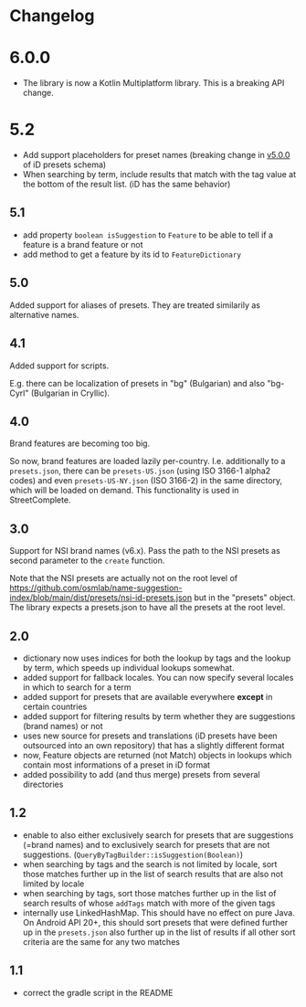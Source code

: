 # Changelog

# 6.0.0

- The library is now a Kotlin Multiplatform library. This is a breaking API change.

# 5.2

- Add support placeholders for preset names (breaking change in [v5.0.0](https://github.com/ideditor/schema-builder/blob/main/CHANGELOG.md#510) of iD presets schema)
- When searching by term, include results that match with the tag value at the bottom of the result list. (iD has the same behavior)

## 5.1

- add property `boolean isSuggestion` to `Feature` to be able to tell if a feature is a brand feature or not
- add method to get a feature by its id to `FeatureDictionary`

## 5.0

Added support for aliases of presets. They are treated similarily as alternative names.

## 4.1

Added support for scripts.

E.g. there can be localization of presets in "bg" (Bulgarian) and also "bg-Cyrl" (Bulgarian in Cryllic).

## 4.0

Brand features are becoming too big.

So now, brand features are loaded lazily per-country. I.e. additionally to a `presets.json`, there can be `presets-US.json` (using ISO 3166-1 alpha2 codes) and even  `presets-US-NY.json` (ISO 3166-2) in the same directory, which will be loaded on demand. This functionality is used in StreetComplete.

## 3.0

Support for NSI brand names (v6.x). Pass the path to the NSI presets as second parameter to the `create` function.

Note that the NSI presets are actually not on the root level of https://github.com/osmlab/name-suggestion-index/blob/main/dist/presets/nsi-id-presets.json but in the "presets" object. The library expects a presets.json to have all the presets at the root level.

## 2.0

- dictionary now uses indices for both the lookup by tags and the lookup by term, which speeds up individual lookups somewhat.
- added support for fallback locales. You can now specify several locales in which to search for a term
- added support for presets that are available everywhere **except** in certain countries
- added support for filtering results by term whether they are suggestions (brand names) or not
- uses new source for presets and translations (iD presets have been outsourced into an own repository) that has a slightly different format
- now, Feature objects are returned (not Match) objects in lookups which contain most informations of a preset in iD format
- added possibility to add (and thus merge) presets from several directories

## 1.2

- enable to also either exclusively search for presets that are suggestions (=brand names) and to exclusively search for presets that are not suggestions. (`QueryByTagBuilder::isSuggestion(Boolean)`)
- when searching by tags and the search is not limited by locale, sort those matches further up in the list of search results that are also not limited by locale
- when searching by tags, sort those matches further up in the list of search results of whose `addTags` match with more of the given tags
- internally use LinkedHashMap. This should have no effect on pure Java. On Android API 20+, this should sort presets that were defined further up in the `presets.json` also further up in the list of results if all other sort criteria are the same for any two matches

## 1.1

- correct the gradle script in the README
